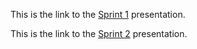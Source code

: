 This is the link to the [Sprint 1](https://docs.google.com/presentation/d/1OQowwAX4oB4j_P0a1vPbQPa3fzdDCn4QyGYLLz7zyms/edit#slide=id.p) presentation.

This is the link to the [Sprint 2](https://docs.google.com/presentation/d/1oU1iB5jLPjAss-mo20jbD3nXsUEKgDKX8lqC_VjEvfc/edit?usp=sharing) presentation.
